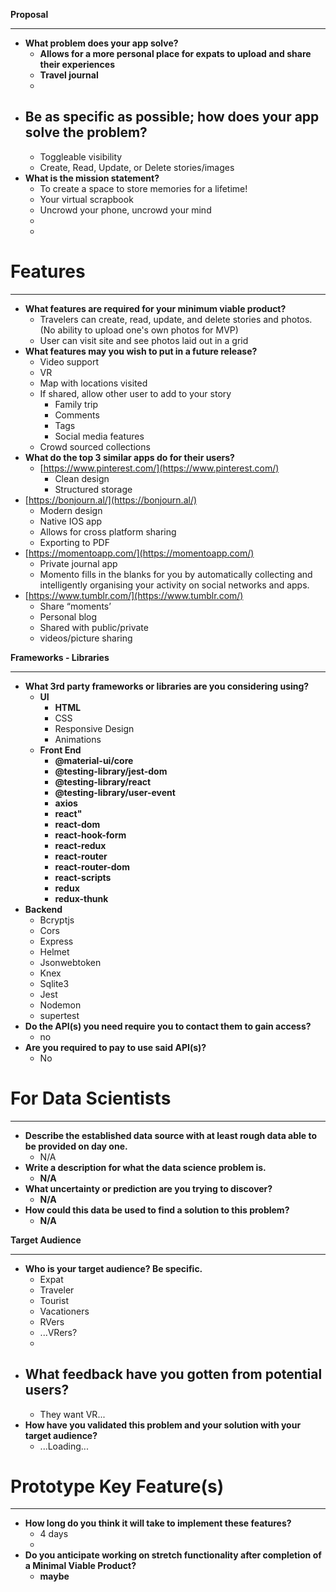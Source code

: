 **Proposal**

---

- **What problem does your app solve?**
    - **Allows for a more personal place for expats to upload and share their experiences**
    - **Travel journal**
    - 
- **Be as specific as possible; how does your app solve the problem?**
    - 
    - Toggleable visibility
    - Create, Read, Update, or Delete stories/images
- **What is the mission statement?**
    - To create a space to store memories for a lifetime!
    - Your virtual scrapbook
    - Uncrowd your phone, uncrowd your mind
    - 
    - 

# **Features**

---

- **What features are required for your minimum viable product?**
    - Travelers can create, read, update, and delete stories and photos. (No ability to upload one's own photos for MVP)
    - User can visit site and see photos laid out in a grid
- **What features may you wish to put in a future release?**
    - Video support
    - VR
    - Map with locations visited
    - If shared, allow other user to add to your story
        - Family trip
        - Comments
        - Tags
        - Social media features
    - Crowd sourced collections
- **What do the top 3 similar apps do for their users?**
    - [https://www.pinterest.com/](https://www.pinterest.com/)
        - Clean design
        - Structured storage
- [https://bonjourn.al/](https://bonjourn.al/)
    - Modern design
    - Native IOS app
    - Allows for cross platform sharing
    - Exporting to PDF
- [https://momentoapp.com/](https://momentoapp.com/)
    - Private journal app
    - Momento fills in the blanks for you by automatically collecting and intelligently organising your activity on social networks and apps.
- [https://www.tumblr.com/](https://www.tumblr.com/)
    - Share “moments’
    - Personal blog
    - Shared with public/private
    - videos/picture sharing

**Frameworks - Libraries**

---

- **What 3rd party frameworks or libraries are you considering using?**
    - **UI**
        - **HTML**
        - CSS
        - Responsive Design
        - Animations
    - **Front End**
        - **@material-ui/core**
        - **@testing-library/jest-dom**
        - **@testing-library/react**
        - **@testing-library/user-event**
        - **axios**
        - **react"**
        - **react-dom**
        - **react-hook-form**
        - **react-redux**
        - **react-router**
        - **react-router-dom**
        - **react-scripts**
        - **redux**
        - **redux-thunk**
- **Backend**
    - Bcryptjs
    - Cors
    - Express
    - Helmet
    - Jsonwebtoken
    - Knex
    - Sqlite3
    - Jest
    - Nodemon
    - supertest
- **Do the API(s) you need require you to contact them to gain access?**
    - no
- **Are you required to pay to use said API(s)?**
    - No

# **For Data Scientists**

---

- **Describe the established data source with at least rough data able to be provided on day one.**
    - N/A
- **Write a description for what the data science problem is.**
    - **N/A**
- **What uncertainty or prediction are you trying to discover?**
    - **N/A**
- **How could this data be used to find a solution to this problem?**
    - **N/A**

**Target Audience**

---

- **Who is your target audience? Be specific.**
    - Expat
    - Traveler
    - Tourist
    - Vacationers
    - RVers
    - ...VRers?
    - 
- **What feedback have you gotten from potential users?**
    - 
    - They want VR...
- **How have you validated this problem and your solution with your target audience?**
    - ...Loading...

# **Prototype Key Feature(s)**

---

- **How long do you think it will take to implement these features?**
    - 4 days
    - 
- **Do you anticipate working on stretch functionality after completion of a Minimal Viable Product?**
    - **maybe**